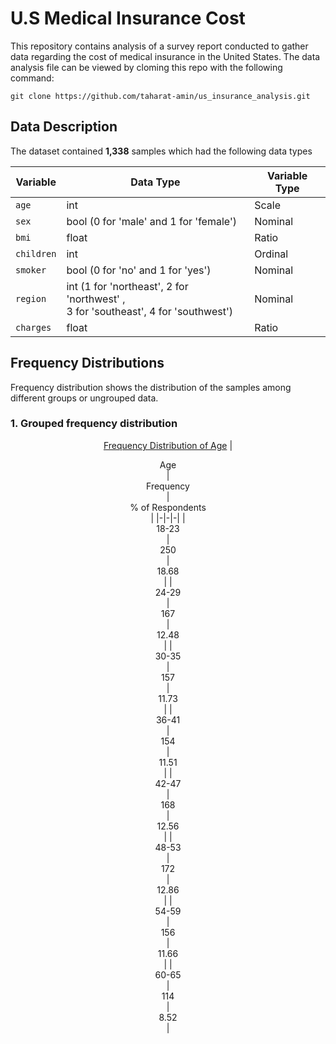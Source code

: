 # **U.S Medical Insurance Cost**

This repository contains analysis of a survey report conducted to gather data regarding the cost of medical insurance in the United States. The data analysis file can be viewed by cloming this repo with the following command:

```git
git clone https://github.com/taharat-amin/us_insurance_analysis.git
```

## Data Description

The dataset contained **1,338** samples which had the following data types

<center>

|<center>Variable</center> | <center>Data Type</center> | <center>Variable Type</center> |
|-|-|-|
| `age` | int | Scale |
| `sex` | bool (0 for 'male' and 1 for 'female') | Nominal |
| `bmi` | float | Ratio |
| `children` | int | Ordinal |
| `smoker` | bool (0 for 'no' and 1 for 'yes') | Nominal |
| `region` | int (1 for 'northeast', 2 for 'northwest' , <br>3 for 'southeast', 4 for 'southwest') | Nominal |
| `charges` | float | Ratio |

</center>

## Frequency Distributions
Frequency distribution shows the distribution of the samples among different groups or ungrouped data.

### 1. Grouped frequency distribution
<center>

<u>Frequency Distribution of Age</u>
| <center>Age</center> | <center>Frequency</center> | <center>% of Respondents</center> |
|-|-|-|
| <center>18-23</center> | <center>250</center> | <center>18.68</center> |
| <center>24-29</center> | <center>167</center> | <center>12.48</center> |
| <center>30-35</center> | <center>157</center> | <center>11.73</center> |
| <center>36-41</center> | <center>154</center> | <center>11.51</center> |
| <center>42-47</center> | <center>168</center> | <center>12.56</center> |
| <center>48-53</center> | <center>172</center> | <center>12.86</center> |
| <center>54-59</center> | <center>156</center> | <center>11.66</center> |
| <center>60-65</center> | <center>114</center> | <center>8.52</center> |

</center>
